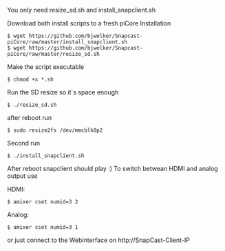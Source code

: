 You only need resize_sd.sh and install_snapclient.sh

Download both install scripts to a fresh piCore Installation
```
$ wget https://github.com/bjwelker/Snapcast-piCore/raw/master/install_snapclient.sh
$ wget https://github.com/bjwelker/Snapcast-piCore/raw/master/resize_sd.sh
```
Make the script executable
```
$ chmod +x *.sh
```
Run the SD resize so it´s space enough
``` 
$ ./resize_sd.sh
``` 
after reboot run
``` 
$ sudo resize2fs /dev/mmcblk0p2
```
Second run
``` 
$ ./install_snapclient.sh
```
After reboot snapclient should play :)
To switch betwean HDMI and analog output use

HDMI:
```
$ amixer cset numid=3 2
```
Analog:
```
$ amixer cset numid=3 1
```
or just connect to the Webinterface on http://SnapCast-Client-IP